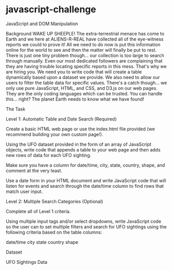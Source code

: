 # javascript-challenge

JavaScript and DOM Manipulation

Background
WAKE UP SHEEPLE! The extra-terrestrial menace has come to Earth and we here at ALIENS-R-REAL have collected all of the eye-witness reports we could to prove it! All we need to do now is put this information online for the world to see and then the matter will finally be put to rest.
There is just one tiny problem though... our collection is too large to search through manually. Even our most dedicated followers are complaining that they are having trouble locating specific reports in this mess.
That's why we are hiring you. We need you to write code that will create a table dynamically based upon a dataset we provide. We also need to allow our users to filter the table data for specific values. There's a catch though... we only use pure JavaScript, HTML, and CSS, and D3.js on our web pages. They are the only coding languages which can be trusted.
You can handle this... right? The planet Earth needs to know what we have found!

The Task

Level 1: Automatic Table and Date Search (Required)


Create a basic HTML web page or use the index.html file provided (we recommend building your own custom page!).


Using the UFO dataset provided in the form of an array of JavaScript objects, write code that appends a table to your web page and then adds new rows of data for each UFO sighting.

Make sure you have a column for date/time, city, state, country, shape, and comment at the very least.



Use a date form in your HTML document and write JavaScript code that will listen for events and search through the date/time column to find rows that match user input.



Level 2: Multiple Search Categories (Optional)


Complete all of Level 1 criteria.


Using multiple input tags and/or select dropdowns, write JavaScript code so the user can to set multiple filters and search for UFO sightings using the following criteria based on the table columns:

date/time
city
state
country
shape





Dataset

UFO Sightings Data




